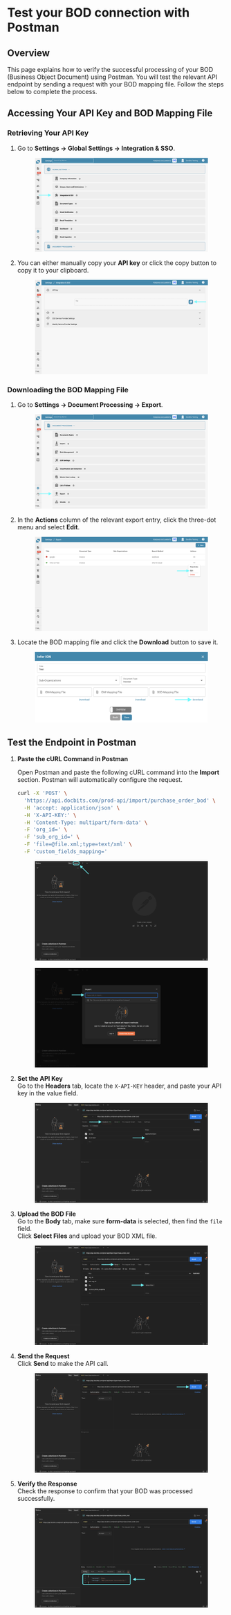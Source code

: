 # Test your BOD connection with Postman

## Overview

This page explains how to verify the successful processing of your BOD (Business Object Document) using Postman. You will test the relevant API endpoint by sending a request with your BOD mapping file. Follow the steps below to complete the process.

## Accessing Your API Key and BOD Mapping File

### Retrieving Your API Key

1.  Go to **Settings → Global Settings → Integration & SSO**.

    <figure><img src="../.gitbook/assets/settings_integration.png" alt=""><figcaption></figcaption></figure>
2.  You can either manually copy your **API key** or click the copy button to copy it to your clipboard.

    <figure><img src="../.gitbook/assets/test_bod_connection_postman_1.png" alt=""><figcaption></figcaption></figure>

### **Downloading the BOD Mapping File**

1.  Go to **Settings → Document Processing → Export**.

    <figure><img src="../.gitbook/assets/settings_export.png" alt=""><figcaption></figcaption></figure>
2.  In the **Actions** column of the relevant export entry, click the three-dot menu and select **Edit**.

    <figure><img src="../.gitbook/assets/test_bod_connection_postman_2.png" alt=""><figcaption></figcaption></figure>
3.  Locate the BOD mapping file and click the **Download** button to save it.

    <figure><img src="../.gitbook/assets/test_bod_connection_postman_3.png" alt=""><figcaption></figcaption></figure>

## Test the Endpoint in Postman

1.  **Paste the cURL Command in Postman**

    Open Postman and paste the following cURL command into the **Import** section. Postman will automatically configure the request.

    ```bash
    curl -X 'POST' \
      'https://api.docbits.com/prod-api/import/purchase_order_bod' \
      -H 'accept: application/json' \
      -H 'X-API-KEY:' \
      -H 'Content-Type: multipart/form-data' \
      -F 'org_id=' \
      -F 'sub_org_id=' \
      -F 'file=@file.xml;type=text/xml' \
      -F 'custom_fields_mapping='
    ```

    <figure><img src="../.gitbook/assets/test_bod_connection_postman_4.png" alt=""><figcaption></figcaption></figure>

    <figure><img src="../.gitbook/assets/test_bod_connection_postman_5.png" alt=""><figcaption></figcaption></figure>
2.  **Set the API Key**\
    Go to the **Headers** tab, locate the `X-API-KEY` header, and paste your API key in the value field.

    <figure><img src="../.gitbook/assets/test_bod_connection_postman_6.png" alt=""><figcaption></figcaption></figure>
3.  **Upload the BOD File**\
    Go to the **Body** tab, make sure **form-data** is selected, then find the `file` field.\
    Click **Select Files** and upload your BOD XML file.

    <figure><img src="../.gitbook/assets/test_bod_connection_postman_7.png" alt=""><figcaption></figcaption></figure>
4.  **Send the Request**\
    Click **Send** to make the API call.

    <figure><img src="../.gitbook/assets/test_bod_connection_postman_8.png" alt=""><figcaption></figcaption></figure>
5.  **Verify the Response**\
    Check the response to confirm that your BOD was processed successfully.

    <figure><img src="../.gitbook/assets/test_bod_connection_postman_9.png" alt=""><figcaption></figcaption></figure>
